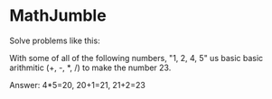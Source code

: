 # MathJumble
Solve problems like this:

With some of all of the following numbers, "1, 2, 4, 5" us basic basic arithmitic (+, -, *, /) to make the number 23.

Answer: 4*5=20, 20+1=21, 21+2=23
